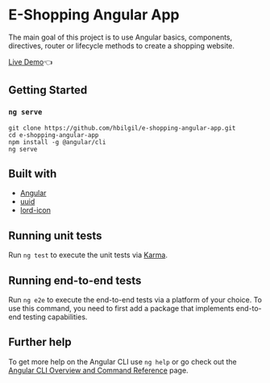 # E-Shopping Angular App

The main goal of this project is to use Angular basics, components, directives, router or lifecycle methods to create a shopping website.

[Live Demo](https://hbilgil.github.io/e-shopping-angular-app/):point_left:

## Getting Started
### `ng serve`

```
git clone https://github.com/hbilgil/e-shopping-angular-app.git
cd e-shopping-angular-app
npm install -g @angular/cli
ng serve
```

## Built with
- [Angular](https://angular.io/)
- [uuid](https://www.npmjs.com/package/uuid)
- [lord-icon](https://lordicon.com/)

## Running unit tests

Run `ng test` to execute the unit tests via [Karma](https://karma-runner.github.io).

## Running end-to-end tests

Run `ng e2e` to execute the end-to-end tests via a platform of your choice. To use this command, you need to first add a package that implements end-to-end testing capabilities.

## Further help

To get more help on the Angular CLI use `ng help` or go check out the [Angular CLI Overview and Command Reference](https://angular.io/cli) page.